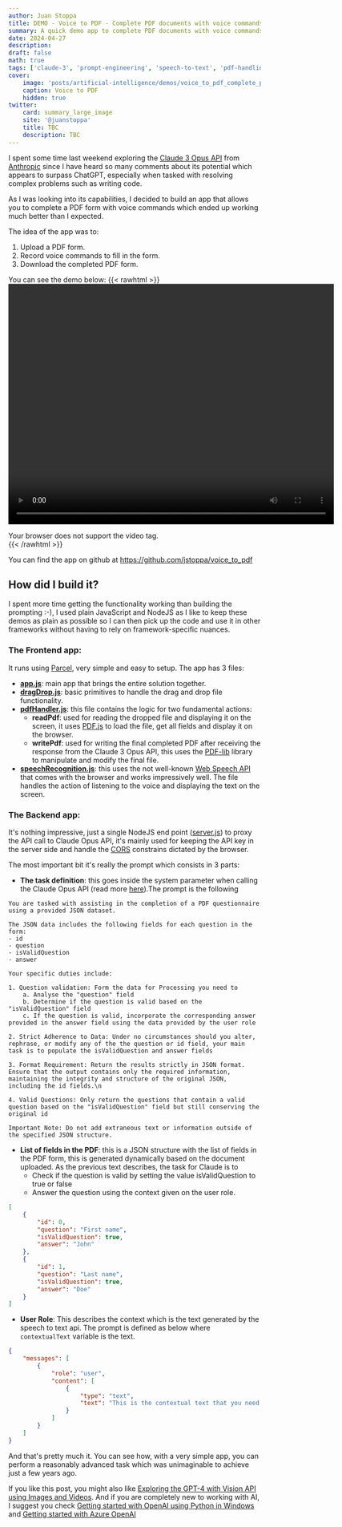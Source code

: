 ```yaml
---
author: Juan Stoppa
title: DEMO - Voice to PDF - Complete PDF documents with voice commands using the Claude 3 Opus API
summary: A quick demo app to complete PDF documents with voice commands
date: 2024-04-27
description:
draft: false
math: true
tags: ['claude-3', 'prompt-engineering', 'speech-to-text', 'pdf-handling']
cover:
    image: 'posts/artificial-intelligence/demos/voice_to_pdf_complete_pdf_document_with_voice_commands_using_claude_3_opus_api/voice_to_pdf_cover_image.webp'
    caption: Voice to PDF
    hidden: true
twitter:
    card: summary_large_image
    site: '@juanstoppa'
    title: TBC
    description: TBC
---
```


I spent some time last weekend exploring the [Claude 3 Opus API](https://www.anthropic.com/news/claude-3-family) from [Anthropic](https://www.anthropic.com/) since I have heard so many comments about its potential which appears to surpass ChatGPT, especially when tasked with resolving complex problems such as writing code.

As I was looking into its capabilities, I decided to build an app that allows you to complete a PDF form with voice commands which ended up working much better than I expected.

The idea of the app was to:

1. Upload a PDF form.
2. Record voice commands to fill in the form.
3. Download the completed PDF form.

You can see the demo below:
{{< rawhtml >}}
<video width="650" height="480" style="display: block; margin: 0 auto" controls>

  <source src="/posts/artificial-intelligence/demos/voice_to_pdf_complete_pdf_document_with_voice_commands_using_claude_3_opus_api/voice_to_pdf_claude_3_opus_api.mp4" type="video/mp4">
  Your browser does not support the video tag.
</video>
<br>
{{< /rawhtml >}}

You can find the app on github at https://github.com/jstoppa/voice_to_pdf

## How did I build it?

I spent more time getting the functionality working than building the prompting :-), I used plain JavaScript and NodeJS as I like to keep these demos as plain as possible so I can then pick up the code and use it in other frameworks without having to rely on framework-specific nuances.

### The Frontend app:

It runs using [Parcel](https://parceljs.org/), very simple and easy to setup. The app has 3 files:

-   **[app.js](https://github.com/jstoppa/voice_to_pdf/blob/main/src/js/app.js)**: main app that brings the entire solution together.
-   **[dragDrop.js](https://github.com/jstoppa/voice_to_pdf/blob/main/src/js/dragDrop.js)**: basic primitives to handle the drag and drop file functionality.
-   **[pdfHandler.js](https://github.com/jstoppa/voice_to_pdf/blob/main/src/js/pdfHandler.js)**: this file contains the logic for two fundamental actions:
    -   **readPdf**: used for reading the dropped file and displaying it on the screen, it uses [PDF.js](https://mozilla.github.io/pdf.js/) to load the file, get all fields and display it on the browser.
    -   **writePdf**: used for writing the final completed PDF after receiving the response from the Claude 3 Opus API, this uses the [PDF-lib](https://pdf-lib.js.org/) library to manipulate and modify the final file.
-   **[speechRecognition.js](https://github.com/jstoppa/voice_to_pdf/blob/main/src/js/speechRecognition.js)**: this uses the not well-known [Web Speech API](https://developer.mozilla.org/en-US/docs/Web/API/Web_Speech_API/Using_the_Web_Speech_API) that comes with the browser and works impressively well. The file handles the action of listening to the voice and displaying the text on the screen.

### The Backend app:

It's nothing impressive, just a single NodeJS end point ([server.js](https://github.com/jstoppa/voice_to_pdf/blob/main/src/server/server.js)) to proxy the API call to Claude Opus API, it's mainly used for keeping the API key in the server side and handle the [CORS](https://developer.mozilla.org/en-US/docs/Web/HTTP/CORS) constrains dictated by the browser.

The most important bit it's really the prompt which consists in 3 parts:

-   **The task definition**: this goes inside the system parameter when calling the Claude Opus API (read more [here](https://docs.anthropic.com/claude/docs/system-prompts#how-to-use-system-prompts)).The prompt is the following

```
You are tasked with assisting in the completion of a PDF questionnaire using a provided JSON dataset.

The JSON data includes the following fields for each question in the form:
- id
- question
- isValidQuestion
- answer

Your specific duties include:

1. Question validation: Form the data for Processing you need to
    a. Analyse the "question" field
	b. Determine if the question is valid based on the "isValidQuestion" field
	c. If the question is valid, incorporate the corresponding answer provided in the answer field using the data provided by the user role

2. Strict Adherence to Data: Under no circumstances should you alter, rephrase, or modify any of the the question or id field, your main task is to populate the isValidQuestion and answer fields

3. Format Requirement: Return the results strictly in JSON format. Ensure that the output contains only the required information, maintaining the integrity and structure of the original JSON, including the id fields.\n

4. Valid Questions: Only return the questions that contain a valid question based on the "isValidQuestion" field but still conserving the original id

Important Note: Do not add extraneous text or information outside of the specified JSON structure.
```

-   **List of fields in the PDF**: this is a JSON structure with the list of fields in the PDF form, this is generated dynamically based on the document uploaded. As the previous text describes, the task for Claude is to
    -   Check if the question is valid by setting the value isValidQuestion to true or false
    -   Answer the question using the context given on the user role.

```json
[
	{
		"id": 0,
		"question": "First name",
		"isValidQuestion": true,
		"answer": "John"
	},
	{
		"id": 1,
		"question": "Last name",
		"isValidQuestion": true,
		"answer": "Doe"
	}
]
```

-   **User Role**: This describes the context which is the text generated by the speech to text api. The prompt is defined as below where `contextualText` variable is the text.

```json
{
	"messages": [
		{
			"role": "user",
			"content": [
				{
					"type": "text",
					"text": "This is the contextual text that you need to use to complete the questionnaire\n\n ${contextualText}"
				}
			]
		}
	]
}
```

And that's pretty much it. You can see how, with a very simple app, you can perform a reasonably advanced task which was unimaginable to achieve just a few years ago.

If you like this post, you might also like [Exploring the GPT-4 with Vision API using Images and Videos](https://jstoppa.com/posts/exploring_the_gpt_with_vision_api_image_and_video/post/). And if you are completely new to working with AI, I suggest you check [Getting started with OpenAI using Python in Windows](https://jstoppa.com/posts/getting_started_with_openai_in_python/post/) and [Getting started with Azure OpenAI](https://jstoppa.com/posts/artificial-intelligence/fundamentals/getting-started-with-azure-openai/post/)
